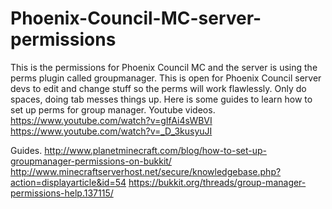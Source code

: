 # Phoenix-Council-MC-server-permissions
This is the permissions for Phoenix Council MC and the server is using the perms plugin called groupmanager.
This is open for Phoenix Council server devs to edit and change stuff so the perms will work flawlessly.
Only do spaces, doing tab messes things up.
Here is some guides to learn how to set up perms for group manager.
Youtube videos.
https://www.youtube.com/watch?v=gIfAi4sWBVI
https://www.youtube.com/watch?v=_D_3kusyuJI

Guides.
http://www.planetminecraft.com/blog/how-to-set-up-groupmanager-permissions-on-bukkit/
http://www.minecraftserverhost.net/secure/knowledgebase.php?action=displayarticle&id=54
https://bukkit.org/threads/group-manager-permissions-help.137115/

